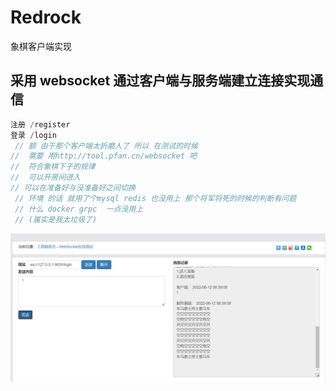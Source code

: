 # Redrock
象棋客户端实现
##  采用 websocket 通过客户端与服务端建立连接实现通信
~~~go
注册 /register  
登录 /login
 // 额 由于那个客户端太折磨人了 所以 在测试的时候
//  需要 用http://tool.pfan.cn/websocket 吧
//  符合象棋下子的规律
//  可以开房间进入
// 可以在准备好与没准备好之间切换
 // 环境 的话 就用了个mysql redis 也没用上 那个将军将死的时候的判断有问题
 // 什么 docker grpc  一点没用上
 // (属实是我太垃圾了)
~~~
<img src="./utils/img.png" alt="li"/>